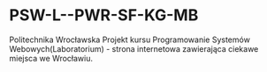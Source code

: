 PSW-L--PWR-SF-KG-MB
===================
Politechnika Wrocławska
Projekt kursu Programowanie Systemów Webowych(Laboratorium) - strona internetowa zawierająca ciekawe miejsca we Wrocławiu.
